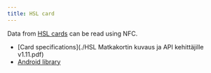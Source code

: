 ```yaml
---
title: HSL card
---
```


Data from [HSL cards](https://www.hsl.fi/en/changecard) can be read using NFC.

* [Card specifications](./HSL Matkakortin kuvaus ja API kehittäjille v1.11.pdf)
* [Android library](https://github.com/hsldevcom/hsl-card-java)